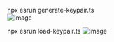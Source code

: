 npx esrun generate-keypair.ts <br>
![image](https://github.com/olimpiu98/cometsofweb-day1/assets/104469153/fe738803-e6e1-4669-bc86-3bf62f0703fe)

npx esrun load-keypair.ts
![image](https://github.com/olimpiu98/cometsofweb-day1/assets/104469153/acad38a8-0847-4b18-8853-60f1cf9a4197)
